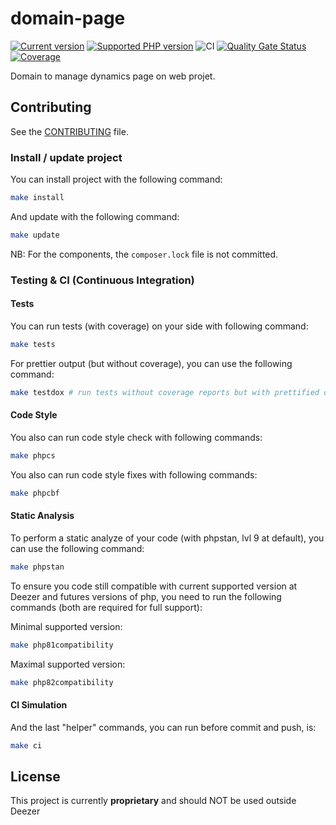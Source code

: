 # domain-page
[![Current version](https://img.shields.io/packagist/v/eureka/domain-page.svg?logo=composer)](https://packagist.org/packages/eureka/domain-page)
[![Supported PHP version](https://img.shields.io/static/v1?logo=php&label=PHP&message=8.1%20-%208.2&color=777bb4)](https://packagist.org/packages/eureka/domain-page)
![CI](https://github.com/eureka-framework/domain-page/workflows/CI/badge.svg)
[![Quality Gate Status](https://sonarcloud.io/api/project_badges/measure?project=eureka-framework_domain-page&metric=alert_status)](https://sonarcloud.io/dashboard?id=eureka-framework_domain-page)
[![Coverage](https://sonarcloud.io/api/project_badges/measure?project=eureka-framework_domain-page&metric=coverage)](https://sonarcloud.io/dashboard?id=eureka-framework_domain-page)


 Domain to manage dynamics page on web projet.


## Contributing

See the [CONTRIBUTING](CONTRIBUTING.md) file.


### Install / update project

You can install project with the following command:
```bash
make install
```

And update with the following command:
```bash
make update
```

NB: For the components, the `composer.lock` file is not committed.

### Testing & CI (Continuous Integration)

#### Tests
You can run tests (with coverage) on your side with following command:
```bash
make tests
```

For prettier output (but without coverage), you can use the following command:
```bash
make testdox # run tests without coverage reports but with prettified output
```

#### Code Style
You also can run code style check with following commands:
```bash
make phpcs
```

You also can run code style fixes with following commands:
```bash
make phpcbf
```

#### Static Analysis
To perform a static analyze of your code (with phpstan, lvl 9 at default), you can use the following command:
```bash
make phpstan
```

To ensure you code still compatible with current supported version at Deezer and futures versions of php, you need to
run the following commands (both are required for full support):

Minimal supported version:
```bash
make php81compatibility
```

Maximal supported version:
```bash
make php82compatibility
```

#### CI Simulation
And the last "helper" commands, you can run before commit and push, is:
```bash
make ci  
```

## License

This project is currently **proprietary** and should NOT be used outside Deezer
